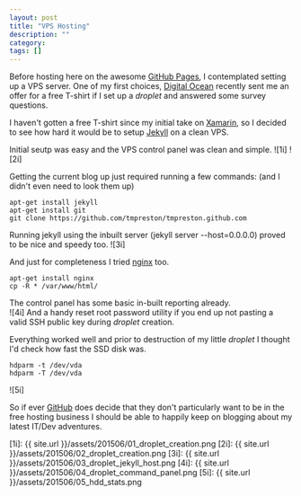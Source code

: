 ```yaml
---
layout: post
title: "VPS Hosting"
description: ""
category: 
tags: []
---
```


Before hosting here on the awesome [GitHub Pages][1], I contemplated setting up a VPS server.  One of my first choices, [Digital Ocean][2] recently sent me an offer for a free T-shirt if I set up a _droplet_ and answered some survey questions.  

I haven't gotten a free T-shirt since my initial take on [Xamarin][4], so I decided to see how hard it would be to setup [Jekyll][3] on a clean VPS.

Initial seutp was easy and the VPS control panel was clean and simple.
![1i]
![2i]

Getting the current blog up just required running a few commands: (and I didn't even need to look them up)

    apt-get install jekyll
    apt-get install git
    git clone https://github.com/tmpreston/tmpreston.github.com

Running jekyll using the inbuilt server (jekyll server --host=0.0.0.0) proved to be nice and speedy too.
![3i]

And just for completeness I tried [nginx][5] too.

    apt-get install nginx
    cp -R * /var/www/html/
	
The control panel has some basic in-built reporting already.  
![4i]
And a handy reset root password utility if you end up not pasting a valid SSH public key during _droplet_ creation.

Everything worked well and prior to destruction of my little _droplet_ I thought I'd check how fast the SSD disk was.

    hdparm -t /dev/vda
    hdparm -T /dev/vda

![5i]

So if ever [GitHub][6] does decide that they don't particularly want to be in the free hosting business I should be able to happily keep on blogging about my latest IT/Dev adventures.


[1]: https://pages.github.com/
[2]: https://www.digitalocean.com/?refcode=bb3d150415f0
[3]: http://jekyllrb.com/
[4]: http://xamarin.com/f-sharp-shirt
[5]: http://nginx.org/en/
[6]: https://www.github.com

[1i]: {{ site.url }}/assets/201506/01_droplet_creation.png
[2i]: {{ site.url }}/assets/201506/02_droplet_creation.png
[3i]: {{ site.url }}/assets/201506/03_droplet_jekyll_host.png
[4i]: {{ site.url }}/assets/201506/04_droplet_command_panel.png
[5i]: {{ site.url }}/assets/201506/05_hdd_stats.png